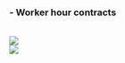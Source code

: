 <p><h3> - Worker hour contracts </h3> </p>

<br>

<img src="https://user-images.githubusercontent.com/89888583/154788421-9d87854f-da07-421f-806b-e6e007b77da1.gif" />


<br>

<img src="https://user-images.githubusercontent.com/89888583/154788512-63d6cc88-c6a9-4ee7-98dd-ee8291b9bd7b.png" />
